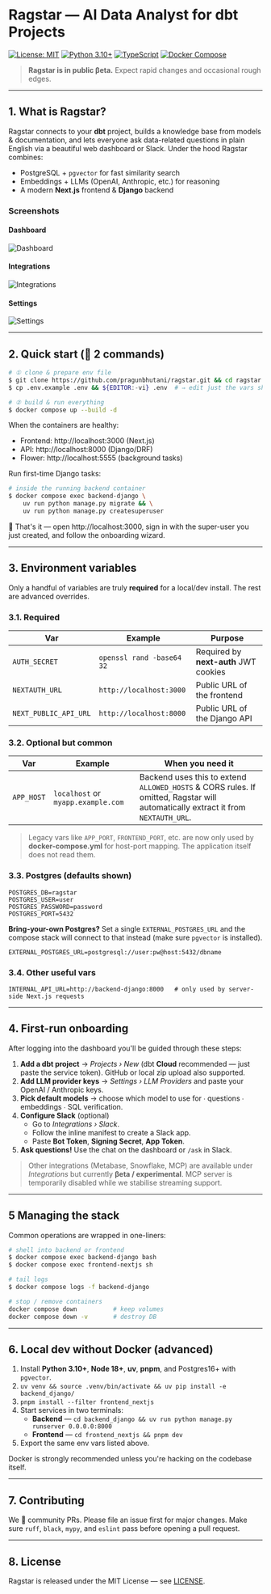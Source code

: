 # Ragstar — AI Data Analyst for dbt Projects

[![License: MIT](https://img.shields.io/badge/License-MIT-yellow.svg)](https://opensource.org/licenses/MIT)
[![Python 3.10+](https://img.shields.io/badge/python-3.10+-blue.svg)](https://www.python.org/downloads/)
[![TypeScript](https://img.shields.io/badge/TypeScript-5.x-blue.svg)](https://www.typescriptlang.org/)
[![Docker Compose](https://img.shields.io/badge/built%20with-Docker%20Compose-blue.svg)](https://docs.docker.com/compose/)

> **Ragstar is in public βeta.** Expect rapid changes and occasional rough edges.

---

## 1. What is Ragstar?

Ragstar connects to your **dbt** project, builds a knowledge base from models & documentation, and lets everyone ask data-related questions in plain English via a beautiful web dashboard or Slack. Under the hood Ragstar combines:

- PostgreSQL + `pgvector` for fast similarity search
- Embeddings + LLMs (OpenAI, Anthropic, etc.) for reasoning
- A modern **Next.js** frontend & **Django** backend

### Screenshots

#### Dashboard

![Dashboard](docs/dashboard.png)

#### Integrations

![Integrations](docs/integrations.png)

#### Settings

![Settings](docs/settings.png)

---

## 2. Quick start (🚀 2 commands)

```bash
# ① clone & prepare env file
$ git clone https://github.com/pragunbhutani/ragstar.git && cd ragstar
$ cp .env.example .env && ${EDITOR:-vi} .env  # ⇒ edit just the vars shown below

# ② build & run everything
$ docker compose up --build -d
```

When the containers are healthy:

- Frontend: http://localhost:3000 (Next.js)
- API: http://localhost:8000 (Django/DRF)
- Flower: http://localhost:5555 (background tasks)

Run first-time Django tasks:

```bash
# inside the running backend container
$ docker compose exec backend-django \
    uv run python manage.py migrate && \
    uv run python manage.py createsuperuser
```

🎉 That's it — open http://localhost:3000, sign in with the super-user you just created, and follow the onboarding wizard.

---

## 3. Environment variables

Only a handful of variables are truly **required** for a local/dev install. The rest are advanced overrides.

### 3.1. Required

| Var                   | Example                   | Purpose                               |
| --------------------- | ------------------------- | ------------------------------------- |
| `AUTH_SECRET`         | `openssl rand -base64 32` | Required by **next-auth** JWT cookies |
| `NEXTAUTH_URL`        | `http://localhost:3000`   | Public URL of the frontend            |
| `NEXT_PUBLIC_API_URL` | `http://localhost:8000`   | Public URL of the Django API          |

### 3.2. Optional but common

| Var        | Example                            | When you need it                                                                                                                 |
| ---------- | ---------------------------------- | -------------------------------------------------------------------------------------------------------------------------------- |
| `APP_HOST` | `localhost` or `myapp.example.com` | Backend uses this to extend `ALLOWED_HOSTS` & CORS rules. If omitted, Ragstar will automatically extract it from `NEXTAUTH_URL`. |

> Legacy vars like `APP_PORT`, `FRONTEND_PORT`, etc. are now only used by **docker-compose.yml** for host-port mapping. The application itself does not read them.

### 3.3. Postgres (defaults shown)

```
POSTGRES_DB=ragstar
POSTGRES_USER=user
POSTGRES_PASSWORD=password
POSTGRES_PORT=5432
```

**Bring-your-own Postgres?** Set a single `EXTERNAL_POSTGRES_URL` and the compose stack will connect to that instead (make sure `pgvector` is installed).

```
EXTERNAL_POSTGRES_URL=postgresql://user:pw@host:5432/dbname
```

### 3.4. Other useful vars

```
INTERNAL_API_URL=http://backend-django:8000   # only used by server-side Next.js requests
```

---

## 4. First-run onboarding

After logging into the dashboard you'll be guided through these steps:

1. **Add a dbt project** → _Projects › New_ (dbt **Cloud** recommended — just paste the service token). GitHub or local zip upload also supported.
2. **Add LLM provider keys** → _Settings › LLM Providers_ and paste your OpenAI / Anthropic keys.
3. **Pick default models** → choose which model to use for ∙ questions ∙ embeddings ∙ SQL verification.
4. **Configure Slack** (optional)
   - Go to _Integrations › Slack_.
   - Follow the inline manifest to create a Slack app.
   - Paste **Bot Token**, **Signing Secret**, **App Token**.
5. **Ask questions!** Use the chat on the dashboard or `/ask` in Slack.

> Other integrations (Metabase, Snowflake, MCP) are available under _Integrations_ but currently **βeta / experimental**. MCP server is temporarily disabled while we stabilise streaming support.

---

## 5 Managing the stack

Common operations are wrapped in one-liners:

```bash
# shell into backend or frontend
$ docker compose exec backend-django bash
$ docker compose exec frontend-nextjs sh

# tail logs
$ docker compose logs -f backend-django

# stop / remove containers
docker compose down          # keep volumes
docker compose down -v       # destroy DB
```

---

## 6. Local dev without Docker (advanced)

1. Install **Python 3.10+**, **Node 18+**, **uv**, **pnpm**, and Postgres16+ with `pgvector`.
2. `uv venv && source .venv/bin/activate && uv pip install -e backend_django/`
3. `pnpm install --filter frontend_nextjs`
4. Start services in two terminals:
   - **Backend** — `cd backend_django && uv run python manage.py runserver 0.0.0.0:8000`
   - **Frontend** — `cd frontend_nextjs && pnpm dev`
5. Export the same env vars listed above.

Docker is strongly recommended unless you're hacking on the codebase itself.

---

## 7. Contributing

We 💛 community PRs. Please file an issue first for major changes. Make sure `ruff`, `black`, `mypy`, and `eslint` pass before opening a pull request.

---

## 8. License

Ragstar is released under the MIT License — see [LICENSE](./LICENSE).
